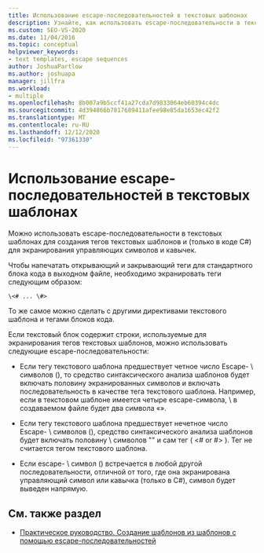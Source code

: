 ```yaml
---
title: Использование escape-последовательностей в текстовых шаблонах
description: Узнайте, как использовать escape-последовательности в текстовых шаблонах для создания тегов текстовых шаблонов, а также для экранирования управляющих символов и кавычек в коде C#.
ms.custom: SEO-VS-2020
ms.date: 11/04/2016
ms.topic: conceptual
helpviewer_keywords:
- text templates, escape sequences
author: JoshuaPartlow
ms.author: joshuapa
manager: jillfra
ms.workload:
- multiple
ms.openlocfilehash: 8b007a9b5ccf41a27cda7d9833064eb60394c4dc
ms.sourcegitcommit: 4d394866b7817689411afee98e85da1653ec42f2
ms.translationtype: MT
ms.contentlocale: ru-RU
ms.lasthandoff: 12/12/2020
ms.locfileid: "97361330"
---
```

# <a name="use-escape-sequences-in-text-templates"></a>Использование escape-последовательностей в текстовых шаблонах

Можно использовать escape-последовательности в текстовых шаблонах для создания тегов текстовых шаблонов и (только в коде C#) для экранирования управляющих символов и кавычек.

Чтобы напечатать открывающий и закрывающий теги для стандартного блока кода в выходном файле, необходимо экранировать теги следующим образом:

```
\<# ... \#>
```

То же самое можно сделать с другими директивами текстового шаблона и тегами блоков кода.

Если текстовый блок содержит строки, используемые для экранирования тегов текстовых шаблонов, можно использовать следующие escape-последовательности:

- Если тегу текстового шаблона предшествует четное число Escape- \\ символов (), то средство синтаксического анализа шаблонов будет включать половину экранированных символов и включать последовательность в качестве тега текстового шаблона. Например, если в текстовом шаблоне имеется четыре escape-символа, \\ в создаваемом файле будет два символа «».

- Если тегу текстового шаблона предшествует нечетное число Escape- \\ символов (), средство синтаксического анализа шаблонов будет включать половину \\ символов "" и сам тег ( \<# or #> ). Тег не считается тегом текстового шаблона.

- Если escape- \\ символ () встречается в любой другой последовательности, отличной от того, где она экранирована управляющий символ или кавычка (только в C#), символ будет выведен напрямую.

## <a name="see-also"></a>См. также раздел

- [Практическое руководство. Создание шаблонов из шаблонов с помощью escape-последовательностей](../modeling/how-to-generate-templates-from-templates-by-using-escape-sequences.md)
